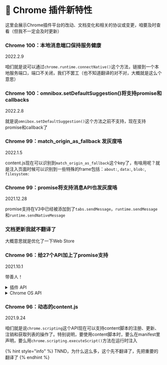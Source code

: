 # 🐼 Chrome 插件新特性

这里会展示Chrome插件平台的改动、文档变化和相关的协议或变更，咱要及时查看（但我不一定会及时更新）

### Chrome 100：本地消息端口保持服务健康

2022.2.9

咱们就是说可以通过`chrome.runtime.connectNative()`这个方法，链接到一个本地服务端口，端口不关闭，我们不罢工（也不知道翻译的对不对，大概就是这么个意思）

### Chrome 100：omnibox.setDefaultSuggestion()将支持promise和callbacks

2022.2.8

就是说`omnibox.setDefaultSuggestion()`这个方法之前不支持，现在支持promise和callback了

### Chrome 99：match\_origin\_as\_fallback 发灰度咯

2022.1.5

content.js现在可以识别到`match_origin_as_fallback`这个key了，有啥用呢？就是注入页面时候可以识别到一些特殊的frame包括：`about:`, `data:`, `blob:`, `filesystem:`

### Chrome 99：promise将支持消息API也发灰度咯

2021.12.28

promise支持在V3中已经被添加到了`tabs.sendMessage`，`runtime.sendMessage`和`runtime.sendNativeMessage`

### 文档更新我就不翻译了

大概意思就是优化了一下Web Store

### Chrome 96：给27个API加上了promise支持

2021.10.1

带善人！

<details>

<summary>插件 API</summary>

* `chrome.browsingData`
* `chrome.commands`&#x20;
* `chrome.contentSettings`&#x20;
* `chrome.debugger`
* `chrome.downloads`&#x20;
* `chrome.enterprise.hardwarePlatform`&#x20;
* `chrome.fontSettings`&#x20;
* `chrome.history`&#x20;
* `chrome.instanceID`&#x20;
* `chrome.permissions`&#x20;
* `chrome.processes`&#x20;
* `chrome.search`&#x20;
* `chrome.sessions`&#x20;
* `chrome.signedInDevices`&#x20;
* `chrome.topSites`

使用了ChromeSetting原型的API也都支持promise了，下面这几个API收到影响了

* `chrome.privacy`
* `chrome.accessibilityFeatures`
* `chrome.proxy`

PS：原文这里有个链接可以点击到对应API，兄弟们别着急，慢慢加

</details>

<details>

<summary>Chrome OS API</summary>

* `chrome.certificateProvider`&#x20;
* `chrome.documentScan`&#x20;
* `chrome.enterprise.deviceAttributes`&#x20;
* `chrome.enterprise.networkingAttributes`&#x20;
* `chrome.fileBrowserHandler`&#x20;
* `chrome.fileSystemProvider`&#x20;
* `chrome.loginState`&#x20;
* `chrome.printingMetrics`&#x20;
* `chrome.wallpaper`

</details>

### Chrome 96：动态的content.js

2021.9.24

咱们就是说`chrome.scripting`这个API现在可以支持content脚本的注册、更新、注销和获取列表的操作了。特别说明，要使用content脚本时，要么在manifest里声明，要么用`chrome.scripting.executeScript()`方法在运行时注入



{% hint style="info" %}
TNND，为什么这么多，这个先不翻译了，先把重要的翻译了
{% endhint %}

